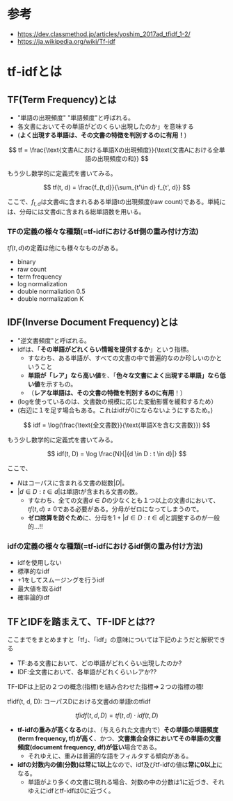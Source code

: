 # 参考

- https://dev.classmethod.jp/articles/yoshim_2017ad_tfidf_1-2/
- https://ja.wikipedia.org/wiki/Tf-idf

# tf-idfとは

## TF(Term Frequency)とは

- "単語の出現頻度" "単語頻度"と呼ばれる。
- 各文書においてその単語がどのくらい出現したのか」を意味する
- (**よく出現する単語は、その文書の特徴を判別するのに有用！**)

$$
tf = \frac{\text{文書Aにおける単語Xの出現頻度}}{\text{文書Aにおける全単語の出現頻度の和}}
$$

もう少し数学的に定義式を書いてみる。

$$
tf(t, d) = \frac{f_{t,d}}{\sum_{t'\in d} f_{t', d}}
$$

ここで、$f_{t,d}$は文書dに含まれるある単語tの出現頻度(raw count)である。単純には、分母には文書dに含まれる総単語数を用いる。

### TFの定義の様々な種類(=tf-idfにおけるtf側の重み付け方法)

$tf(t, d)$の定義は他にも様々なものがある。

- binary
- raw count
- term frequency
- log normalization
- double normaliation 0.5
- double normalization K

## IDF(Inverse Document Frequency)とは

- "逆文書頻度"と呼ばれる。
- idfは、「**その単語がどれくらい情報を提供するか**」という指標。
  - すなわち、ある単語が、すべての文書の中で普遍的なのか珍しいのかということ
  - **単語が「レア」なら高い値**を、「**色々な文書によく出現する単語」なら低い値**を示すもの。
  - （**レアな単語は、その文書の特徴を判別するのに有用**！）
- (logを使っているのは、文書数の規模に応じた変動影響を緩和するため）
- (右辺に１を足す場合もある。これはidfが0にならないようにするため。)

$$
idf = \log(\frac{\text{全文書数}}{\text{単語Xを含む文書数}})
$$

もう少し数学的に定義式を書いてみる。

$$
idf(t, D) = \log \frac{N}{|{d \in D : t \in d}|}
$$

ここで、

- $N$はコーパスに含まれる文書の総数$|D|$。
- $|{d \in D : t \in d}|$は単語tが含まれる文書の数。
  - すなわち、全ての文書$d \in D$の少なくとも１つ以上の文書dにおいて、$tf(t,d) \neq 0$である必要がある。分母がゼロになってしまうので。
  - **ゼロ除算を防ぐため**に、分母を$1 + |{d \in D : t \in d}|$と調整するのが一般的...!!

### idfの定義の様々な種類(=tf-idfにおけるidf側の重み付け方法)

- idfを使用しない
- 標準的なidf
- +1をしてスムージングを行うidf
- 最大値を取るidf
- 確率論的idf

## TFとIDFを踏まえて、TF-IDFとは??

ここまでをまとめますと「tf」、「idf」の意味については下記のようだと解釈できる

- TF:ある文書において、どの単語がどれくらい出現したのか?
- IDF:全文書において、各単語がどれくらいレアか??

TF-IDFは上記の２つの概念(指標)を組み合わせた指標=>２つの指標の積!

tfidf(t, d, D): コーパスDにおける文書dの単語tのtfidf

$$
tfidf(t, d, D) = tf(t, d) \cdot idf(t, D)
$$

- **tf-idfの重みが高くなる**のは、（与えられた文書内で）**その単語の単語頻度(term frequency, tf)が高く**、かつ、**文書集合全体においてその単語の文書頻度(document frequency, df)が低い**場合である。
  - それゆえに、重みは普遍的な語をフィルタする傾向がある。
- **idfの対数内の値(分数)は常に1以上**なので、idf及びtf-idfの値は**常に0以上**になる。
  - 単語がより多くの文書に現れる場合、対数の中の分数は1に近づき、それゆえにidfとtf-idfは0に近づく。

